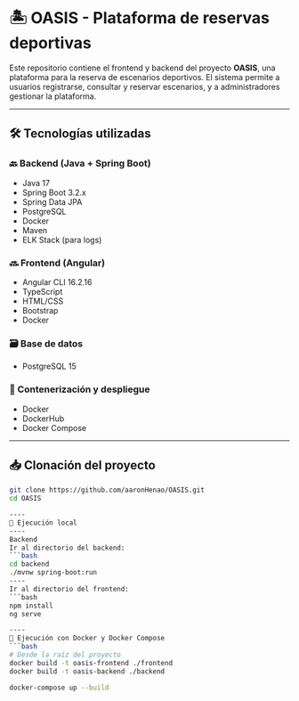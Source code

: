 # 🏝️ OASIS - Plataforma de reservas deportivas

Este repositorio contiene el frontend y backend del proyecto **OASIS**, una plataforma para la reserva de escenarios deportivos. El sistema permite a usuarios registrarse, consultar y reservar escenarios, y a administradores gestionar la plataforma.

---

## 🛠️ Tecnologías utilizadas

### 🔙 Backend (Java + Spring Boot)
- Java 17
- Spring Boot 3.2.x
- Spring Data JPA
- PostgreSQL
- Docker
- Maven
- ELK Stack (para logs)

### 🔜 Frontend (Angular)
- Angular CLI 16.2.16
- TypeScript
- HTML/CSS
- Bootstrap
- Docker

### 🗃️ Base de datos
- PostgreSQL 15

### 🐳 Contenerización y despliegue
- Docker
- DockerHub
- Docker Compose

---

## 📥 Clonación del proyecto

```bash
git clone https://github.com/aaronHenao/OASIS.git
cd OASIS

----
🚀 Ejecución local
----
Backend
Ir al directorio del backend:
```bash
cd backend
./mvnw spring-boot:run
----
Ir al directorio del frontend:
```bash
npm install
ng serve

----
🐳 Ejecución con Docker y Docker Compose
```bash
# Desde la raíz del proyecto
docker build -t oasis-frontend ./frontend
docker build -t oasis-backend ./backend

docker-compose up --build

